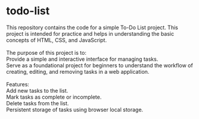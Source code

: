 # todo-list
This repository contains the code for a simple To-Do List project. This project is intended for practice and helps in understanding the basic concepts of HTML, CSS, and JavaScript.<br>
<br>
The purpose of this project is to:<br>
Provide a simple and interactive interface for managing tasks.<br>
Serve as a foundational project for beginners to understand the workflow of creating, editing, and removing tasks in a web application.<br>
<br>
Features:<br>
Add new tasks to the list.<br>
Mark tasks as complete or incomplete.<br>
Delete tasks from the list.<br>
Persistent storage of tasks using browser local storage.<br>